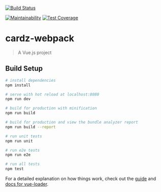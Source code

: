 [![Build Status](https://travis-ci.org/schnick3rs/cardz.svg?branch=master)](https://travis-ci.org/schnick3rs/cardz)

[![Maintainability](https://api.codeclimate.com/v1/badges/16b10def47d153885633/maintainability)](https://codeclimate.com/github/schnick3rs/cardz/maintainability)
[![Test Coverage](https://api.codeclimate.com/v1/badges/16b10def47d153885633/test_coverage)](https://codeclimate.com/github/codeclimate/codeclimate/test_coverage)

# cardz-webpack

> A Vue.js project

## Build Setup

``` bash
# install dependencies
npm install

# serve with hot reload at localhost:8080
npm run dev

# build for production with minification
npm run build

# build for production and view the bundle analyzer report
npm run build --report

# run unit tests
npm run unit

# run e2e tests
npm run e2e

# run all tests
npm test
```

For a detailed explanation on how things work, check out the [guide](http://vuejs-templates.github.io/webpack/) and [docs for vue-loader](http://vuejs.github.io/vue-loader).
